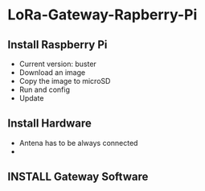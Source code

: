 # LoRa-Gateway-Rapberry-Pi

## Install Raspberry Pi
* Current version: buster
* Download an image
* Copy the image to microSD
* Run and config
* Update

## Install Hardware
* Antena has to be always connected
* 

## INSTALL Gateway Software

